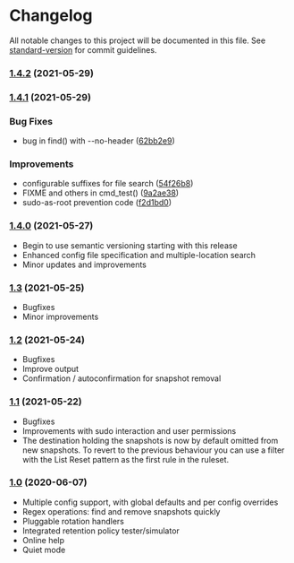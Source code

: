 # Changelog

All notable changes to this project will be documented in this file. See [standard-version](https://github.com/conventional-changelog/standard-version) for commit guidelines.

### [1.4.2](https://github.com/3coma3/btrfs-backup/compare/v1.4.1...v1.4.2) (2021-05-29)

### [1.4.1](https://github.com/3coma3/btrfs-backup/compare/v1.4.0...v1.4.1) (2021-05-29)


### Bug Fixes

* bug in find() with --no-header ([62bb2e9](https://github.com/3coma3/btrfs-backup/commit/62bb2e97435ebcf763561850a1e96abe2252112b))


### Improvements

* configurable suffixes for file search ([54f26b8](https://github.com/3coma3/btrfs-backup/commit/54f26b89f18b866af4d6581ba8c690c74f0340b4))
* FIXME and others in cmd_test() ([9a2ae38](https://github.com/3coma3/btrfs-backup/commit/9a2ae380ad46a0b180640923f862e9e8a37c0b36))
* sudo-as-root prevention code ([f2d1bd0](https://github.com/3coma3/btrfs-backup/commit/f2d1bd0586d2c8f2aaae8ce106deee50d30a9a82))

### [1.4.0](https://github.com/3coma3/btrfs-backup/compare/v1.4...v1.3) (2021-05-27)

* Begin to use semantic versioning starting with this release
* Enhanced config file specification and multiple-location search
* Minor updates and improvements

### [1.3](https://github.com/3coma3/btrfs-backup/compare/v1.3...v1.2) (2021-05-25)

* Bugfixes
* Minor improvements

### [1.2](https://github.com/3coma3/btrfs-backup/compare/v1.2...v1.1) (2021-05-24)

* Bugfixes
* Improve output
* Confirmation / autoconfirmation for snapshot removal

### [1.1](https://github.com/3coma3/btrfs-backup/compare/v1.1...v1.0) (2021-05-22)

* Bugfixes
* Improvements with sudo interaction and user permissions
* The destination holding the snapshots is now by default omitted from new snapshots. To revert to the previous behaviour you can use a filter with the List Reset pattern as the first rule in the ruleset.

### [1.0](https://github.com/3coma3/btrfs-backup/releases/tag/v1.0) (2020-06-07)
* Multiple config support, with global defaults and per config overrides
* Regex operations: find and remove snapshots quickly
* Pluggable rotation handlers
* Integrated retention policy tester/simulator
* Online help
* Quiet mode
